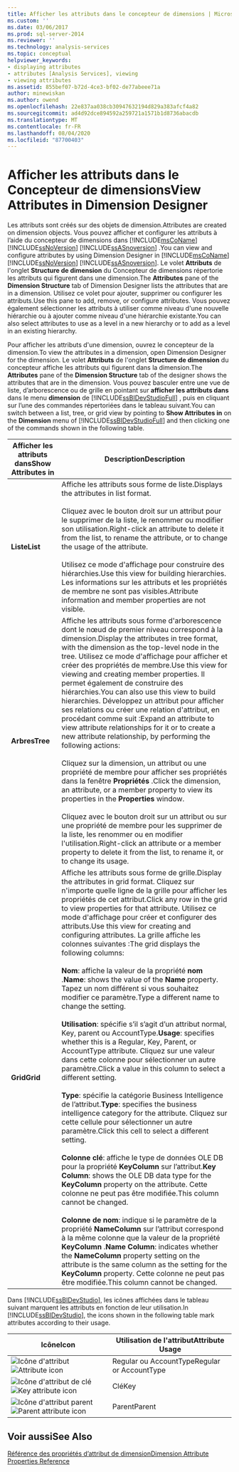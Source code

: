 ```yaml
---
title: Afficher les attributs dans le concepteur de dimensions | Microsoft Docs
ms.custom: ''
ms.date: 03/06/2017
ms.prod: sql-server-2014
ms.reviewer: ''
ms.technology: analysis-services
ms.topic: conceptual
helpviewer_keywords:
- displaying attributes
- attributes [Analysis Services], viewing
- viewing attributes
ms.assetid: 855bef07-b72d-4ce3-bf02-de77abeee71a
author: minewiskan
ms.author: owend
ms.openlocfilehash: 22e837aa038cb30947632194d829a383afcf4a82
ms.sourcegitcommit: ad4d92dce894592a259721a1571b1d8736abacdb
ms.translationtype: MT
ms.contentlocale: fr-FR
ms.lasthandoff: 08/04/2020
ms.locfileid: "87700403"
---
```

# <a name="view-attributes-in-dimension-designer"></a><span data-ttu-id="49ce9-102">Afficher les attributs dans le Concepteur de dimensions</span><span class="sxs-lookup"><span data-stu-id="49ce9-102">View Attributes in Dimension Designer</span></span>
  <span data-ttu-id="49ce9-103">Les attributs sont créés sur des objets de dimension.</span><span class="sxs-lookup"><span data-stu-id="49ce9-103">Attributes are created on dimension objects.</span></span> <span data-ttu-id="49ce9-104">Vous pouvez afficher et configurer les attributs à l’aide du concepteur de dimensions dans [!INCLUDE[msCoName](../../includes/msconame-md.md)] [!INCLUDE[ssNoVersion](../../includes/ssnoversion-md.md)] [!INCLUDE[ssASnoversion](../../includes/ssasnoversion-md.md)] .</span><span class="sxs-lookup"><span data-stu-id="49ce9-104">You can view and configure attributes by using Dimension Designer in [!INCLUDE[msCoName](../../includes/msconame-md.md)] [!INCLUDE[ssNoVersion](../../includes/ssnoversion-md.md)] [!INCLUDE[ssASnoversion](../../includes/ssasnoversion-md.md)].</span></span> <span data-ttu-id="49ce9-105">Le volet **Attributs** de l'onglet **Structure de dimension** du Concepteur de dimensions répertorie les attributs qui figurent dans une dimension.</span><span class="sxs-lookup"><span data-stu-id="49ce9-105">The **Attributes** pane of the **Dimension Structure** tab of Dimension Designer lists the attributes that are in a dimension.</span></span> <span data-ttu-id="49ce9-106">Utilisez ce volet pour ajouter, supprimer ou configurer les attributs.</span><span class="sxs-lookup"><span data-stu-id="49ce9-106">Use this pane to add, remove, or configure attributes.</span></span> <span data-ttu-id="49ce9-107">Vous pouvez également sélectionner les attributs à utiliser comme niveau d'une nouvelle hiérarchie ou à ajouter comme niveau d'une hiérarchie existante.</span><span class="sxs-lookup"><span data-stu-id="49ce9-107">You can also select attributes to use as a level in a new hierarchy or to add as a level in an existing hierarchy.</span></span>

 <span data-ttu-id="49ce9-108">Pour afficher les attributs d'une dimension, ouvrez le concepteur de la dimension.</span><span class="sxs-lookup"><span data-stu-id="49ce9-108">To view the attributes in a dimension, open Dimension Designer for the dimension.</span></span> <span data-ttu-id="49ce9-109">Le volet **Attributs** de l'onglet **Structure de dimension**  du concepteur affiche les attributs qui figurent dans la dimension.</span><span class="sxs-lookup"><span data-stu-id="49ce9-109">The **Attributes** pane of the **Dimension Structure**  tab of the designer shows the attributes that are in the dimension.</span></span> <span data-ttu-id="49ce9-110">Vous pouvez basculer entre une vue de liste, d’arborescence ou de grille en pointant sur **afficher les attributs dans** dans le menu **dimension** de [!INCLUDE[ssBIDevStudioFull](../../includes/ssbidevstudiofull-md.md)] , puis en cliquant sur l’une des commandes répertoriées dans le tableau suivant.</span><span class="sxs-lookup"><span data-stu-id="49ce9-110">You can switch between a list, tree, or grid view by pointing to **Show Attributes in** on the **Dimension** menu of [!INCLUDE[ssBIDevStudioFull](../../includes/ssbidevstudiofull-md.md)] and then clicking one of the commands shown in the following table.</span></span>

|<span data-ttu-id="49ce9-111">Afficher les attributs dans</span><span class="sxs-lookup"><span data-stu-id="49ce9-111">Show Attributes in</span></span>|<span data-ttu-id="49ce9-112">Description</span><span class="sxs-lookup"><span data-stu-id="49ce9-112">Description</span></span>|
|------------------------|-----------------|
|<span data-ttu-id="49ce9-113">**Liste**</span><span class="sxs-lookup"><span data-stu-id="49ce9-113">**List**</span></span>|<span data-ttu-id="49ce9-114">Affiche les attributs sous forme de liste.</span><span class="sxs-lookup"><span data-stu-id="49ce9-114">Displays the attributes in list format.</span></span><br /><br /> <span data-ttu-id="49ce9-115">Cliquez avec le bouton droit sur un attribut pour le supprimer de la liste, le renommer ou modifier son utilisation.</span><span class="sxs-lookup"><span data-stu-id="49ce9-115">Right-click an attribute to delete it from the list, to rename the attribute, or to change the usage of the attribute.</span></span><br /><br /> <span data-ttu-id="49ce9-116">Utilisez ce mode d'affichage pour construire des hiérarchies.</span><span class="sxs-lookup"><span data-stu-id="49ce9-116">Use this view for building hierarchies.</span></span> <span data-ttu-id="49ce9-117">Les informations sur les attributs et les propriétés de membre ne sont pas visibles.</span><span class="sxs-lookup"><span data-stu-id="49ce9-117">Attribute information and member properties are not visible.</span></span>|
|<span data-ttu-id="49ce9-118">**Arbres**</span><span class="sxs-lookup"><span data-stu-id="49ce9-118">**Tree**</span></span>|<span data-ttu-id="49ce9-119">Affiche les attributs sous forme d'arborescence dont le nœud de premier niveau correspond à la dimension.</span><span class="sxs-lookup"><span data-stu-id="49ce9-119">Display the attributes in tree format, with the dimension as the top-level node in the tree.</span></span> <span data-ttu-id="49ce9-120">Utilisez ce mode d'affichage pour afficher et créer des propriétés de membre.</span><span class="sxs-lookup"><span data-stu-id="49ce9-120">Use this view for viewing and creating member properties.</span></span> <span data-ttu-id="49ce9-121">Il permet également de construire des hiérarchies.</span><span class="sxs-lookup"><span data-stu-id="49ce9-121">You can also use this view to build hierarchies.</span></span> <span data-ttu-id="49ce9-122">Développez un attribut pour afficher ses relations ou créer une relation d'attribut, en procédant comme suit :</span><span class="sxs-lookup"><span data-stu-id="49ce9-122">Expand an attribute to view attribute relationships for it or to create a new attribute relationship, by performing the following actions:</span></span><br /><br /> <span data-ttu-id="49ce9-123">Cliquez sur la dimension, un attribut ou une propriété de membre pour afficher ses propriétés dans la fenêtre **Propriétés** .</span><span class="sxs-lookup"><span data-stu-id="49ce9-123">Click the dimension, an attribute, or a member property to view its properties in the **Properties** window.</span></span><br /><br /> <span data-ttu-id="49ce9-124">Cliquez avec le bouton droit sur un attribut ou sur une propriété de membre pour les supprimer de la liste, les renommer ou en modifier l'utilisation.</span><span class="sxs-lookup"><span data-stu-id="49ce9-124">Right-click an attribute or a member property to delete it from the list, to rename it, or to change its usage.</span></span>|
|<span data-ttu-id="49ce9-125">**Grid**</span><span class="sxs-lookup"><span data-stu-id="49ce9-125">**Grid**</span></span>|<span data-ttu-id="49ce9-126">Affiche les attributs sous forme de grille.</span><span class="sxs-lookup"><span data-stu-id="49ce9-126">Display the attributes in grid format.</span></span> <span data-ttu-id="49ce9-127">Cliquez sur n'importe quelle ligne de la grille pour afficher les propriétés de cet attribut.</span><span class="sxs-lookup"><span data-stu-id="49ce9-127">Click any row in the grid to view properties for that attribute.</span></span>  <span data-ttu-id="49ce9-128">Utilisez ce mode d'affichage pour créer et configurer des attributs.</span><span class="sxs-lookup"><span data-stu-id="49ce9-128">Use this view for creating and configuring attributes.</span></span> <span data-ttu-id="49ce9-129">La grille affiche les colonnes suivantes :</span><span class="sxs-lookup"><span data-stu-id="49ce9-129">The grid displays the following columns:</span></span><br /><br /> <span data-ttu-id="49ce9-130">**Nom**: affiche la valeur de la propriété **nom** .</span><span class="sxs-lookup"><span data-stu-id="49ce9-130">**Name**: shows the value of the **Name** property.</span></span> <span data-ttu-id="49ce9-131">Tapez un nom différent si vous souhaitez modifier ce paramètre.</span><span class="sxs-lookup"><span data-stu-id="49ce9-131">Type a different name to change the setting.</span></span><br /><br /> <span data-ttu-id="49ce9-132">**Utilisation**: spécifie s’il s’agit d’un attribut normal, Key, parent ou AccountType.</span><span class="sxs-lookup"><span data-stu-id="49ce9-132">**Usage**: specifies whether this is a Regular, Key, Parent, or AccountType attribute.</span></span> <span data-ttu-id="49ce9-133">Cliquez sur une valeur dans cette colonne pour sélectionner un autre paramètre.</span><span class="sxs-lookup"><span data-stu-id="49ce9-133">Click a value in this column to select a different setting.</span></span><br /><br /> <span data-ttu-id="49ce9-134">**Type**: spécifie la catégorie Business Intelligence de l’attribut.</span><span class="sxs-lookup"><span data-stu-id="49ce9-134">**Type**: specifies the business intelligence category for the attribute.</span></span> <span data-ttu-id="49ce9-135">Cliquez sur cette cellule pour sélectionner un autre paramètre.</span><span class="sxs-lookup"><span data-stu-id="49ce9-135">Click this cell to select a different setting.</span></span><br /><br /> <span data-ttu-id="49ce9-136">**Colonne clé**: affiche le type de données OLE DB pour la propriété **KeyColumn** sur l’attribut.</span><span class="sxs-lookup"><span data-stu-id="49ce9-136">**Key Column**: shows the OLE DB data type for the **KeyColumn** property on the attribute.</span></span> <span data-ttu-id="49ce9-137">Cette colonne ne peut pas être modifiée.</span><span class="sxs-lookup"><span data-stu-id="49ce9-137">This column cannot be changed.</span></span><br /><br /> <span data-ttu-id="49ce9-138">**Colonne de nom**: indique si le paramètre de la propriété **NameColumn** sur l’attribut correspond à la même colonne que la valeur de la propriété **KeyColumn** .</span><span class="sxs-lookup"><span data-stu-id="49ce9-138">**Name Column**: indicates whether the **NameColumn** property setting on the attribute is the same column as the setting for the **KeyColumn** property.</span></span> <span data-ttu-id="49ce9-139">Cette colonne ne peut pas être modifiée.</span><span class="sxs-lookup"><span data-stu-id="49ce9-139">This column cannot be changed.</span></span>|

 <span data-ttu-id="49ce9-140">Dans [!INCLUDE[ssBIDevStudio](../../includes/ssbidevstudio-md.md)], les icônes affichées dans le tableau suivant marquent les attributs en fonction de leur utilisation.</span><span class="sxs-lookup"><span data-stu-id="49ce9-140">In [!INCLUDE[ssBIDevStudio](../../includes/ssbidevstudio-md.md)], the icons shown in the following table mark attributes according to their usage.</span></span>

|<span data-ttu-id="49ce9-141">Icône</span><span class="sxs-lookup"><span data-stu-id="49ce9-141">Icon</span></span>|<span data-ttu-id="49ce9-142">Utilisation de l'attribut</span><span class="sxs-lookup"><span data-stu-id="49ce9-142">Attribute Usage</span></span>|
|----------|---------------------|
|<span data-ttu-id="49ce9-143">![Icône d'attribut](../media/as-icon-attribute.gif "Icône d'attribut")</span><span class="sxs-lookup"><span data-stu-id="49ce9-143">![Attribute icon](../media/as-icon-attribute.gif "Attribute icon")</span></span>|<span data-ttu-id="49ce9-144">Regular ou AccountType</span><span class="sxs-lookup"><span data-stu-id="49ce9-144">Regular or AccountType</span></span>|
|<span data-ttu-id="49ce9-145">![Icône d'attribut de clé](../media/as-icon-key-attribute.gif "Icône d'attribut de clé")</span><span class="sxs-lookup"><span data-stu-id="49ce9-145">![Key attribute icon](../media/as-icon-key-attribute.gif "Key attribute icon")</span></span>|<span data-ttu-id="49ce9-146">Clé</span><span class="sxs-lookup"><span data-stu-id="49ce9-146">Key</span></span>|
|<span data-ttu-id="49ce9-147">![Icône d'attribut parent](../media/as-icon-parent-attribute.gif "Icône d'attribut parent")</span><span class="sxs-lookup"><span data-stu-id="49ce9-147">![Parent attribute icon](../media/as-icon-parent-attribute.gif "Parent attribute icon")</span></span>|<span data-ttu-id="49ce9-148">Parent</span><span class="sxs-lookup"><span data-stu-id="49ce9-148">Parent</span></span>|

## <a name="see-also"></a><span data-ttu-id="49ce9-149">Voir aussi</span><span class="sxs-lookup"><span data-stu-id="49ce9-149">See Also</span></span>
 [<span data-ttu-id="49ce9-150">Référence des propriétés d’attribut de dimension</span><span class="sxs-lookup"><span data-stu-id="49ce9-150">Dimension Attribute Properties Reference</span></span>](dimension-attribute-properties-reference.md)


